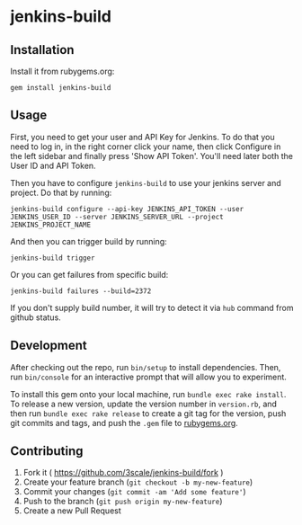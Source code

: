 # jenkins-build


## Installation

Install it from rubygems.org:

```shell
gem install jenkins-build
```

## Usage

First, you need to get your user and API Key for Jenkins. To do that you need to
log in, in the right corner click your name, then click Configure in the left
sidebar and finally press 'Show API Token'. You'll need later both the User ID
and API Token.

Then you have to configure `jenkins-build` to use your jenkins server and
project. Do that by running:

```shell
jenkins-build configure --api-key JENKINS_API_TOKEN --user JENKINS_USER_ID --server JENKINS_SERVER_URL --project JENKINS_PROJECT_NAME
```

And then you can trigger build by running:

```shell
jenkins-build trigger
```

Or you can get failures from specific build:

```shell
jenkins-build failures --build=2372
```

If you don't supply build number, it will try to detect it via `hub` command from github status.

## Development

After checking out the repo, run `bin/setup` to install dependencies. Then, run
`bin/console` for an interactive prompt that will allow you to experiment.

To install this gem onto your local machine, run `bundle exec rake install`. To
release a new version, update the version number in `version.rb`, and then run
`bundle exec rake release` to create a git tag for the version, push git commits
and tags, and push the `.gem` file to [rubygems.org](https://rubygems.org).

## Contributing

1. Fork it ( https://github.com/3scale/jenkins-build/fork )
2. Create your feature branch (`git checkout -b my-new-feature`)
3. Commit your changes (`git commit -am 'Add some feature'`)
4. Push to the branch (`git push origin my-new-feature`)
5. Create a new Pull Request
